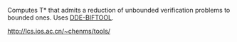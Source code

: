 Computes T* that admits a reduction of unbounded verification problems to bounded ones.
Uses [DDE-BIFTOOL](Libraries/DDE-BIFTOOL.md).

http://lcs.ios.ac.cn/~chenms/tools/